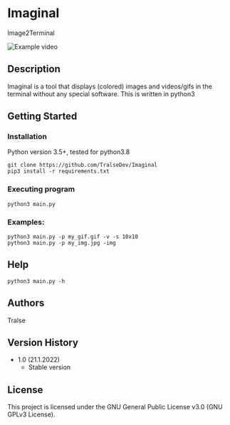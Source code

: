 # Imaginal

Image2Terminal

![Example video](https://github.com/TralseDev/Imaginal/blob/main/examples/example.GIF)


## Description

Imaginal is a tool that displays (colored) images and videos/gifs in the terminal without any special software. This is written in python3

## Getting Started

### Installation
Python version 3.5+, tested for python3.8
```
git clone https://github.com/TralseDev/Imaginal
pip3 install -r requirements.txt
```

### Executing program
```
python3 main.py
```

### Examples:

```
python3 main.py -p my_gif.gif -v -s 10x10
python3 main.py -p my_img.jpg -img
```

## Help

```
python3 main.py -h
```

## Authors

Tralse

## Version History

* 1.0 (21.1.2022)
    * Stable version

## License

This project is licensed under the GNU General Public License v3.0 (GNU GPLv3 License).